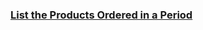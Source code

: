 ### [List the Products Ordered in a Period](https://leetcode.com/problems/list-the-products-ordered-in-a-period)

